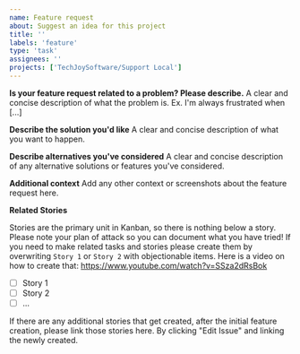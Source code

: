 ```yaml
---
name: Feature request
about: Suggest an idea for this project
title: ''
labels: 'feature'
type: 'task'
assignees: ''
projects: ['TechJoySoftware/Support Local']
---
```


**Is your feature request related to a problem? Please describe.** A clear and concise description of what the problem is. Ex. I'm always frustrated when [...]

**Describe the solution you'd like** A clear and concise description of what you want to happen.

**Describe alternatives you've considered** A clear and concise description of any alternative solutions or features you've considered.

**Additional context** Add any other context or screenshots about the feature request here.

**Related Stories**

Stories are the primary unit in Kanban, so there is nothing below a story. Please note your plan of attack so you can document what you have tried! If you need to make related tasks and stories please create them by overwriting `Story 1` or `Story 2` with objectionable items. Here is a video on how to create that: https://www.youtube.com/watch?v=SSza2dRsBok

- [ ] Story 1
- [ ] Story 2
- [ ] ...

If there are any additional stories that get created, after the initial feature creation, please link those stories here. By clicking "Edit Issue" and linking the newly created.